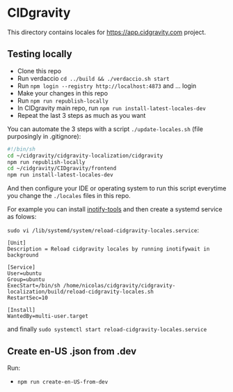 # CIDgravity

This directory contains locales for https://app.cidgravity.com project.

## Testing locally

-   Clone this repo
-   Run verdaccio `cd ../build && ./verdaccio.sh start`
-   Run `npm login --registry http://localhost:4873` and ... login
-   Make your changes in this repo
-   Run `npm run republish-locally`
-   In CIDgravity main repo, run `npm run install-latest-locales-dev`
-   Repeat the last 3 steps as much as you want

You can automate the 3 steps with a script `./update-locales.sh` (file purposingly in .gitignore):

```sh
#!/bin/sh
cd ~/cidgravity/cidgravity-localization/cidgravity
npm run republish-locally
cd ~/cidgravity/CIDgravity/frontend
npm run install-latest-locales-dev
```

And then configure your IDE or operating system to run this script everytime you change the `./locales` files in this repo.

For example you can install [inotify-tools](https://github.com/inotify-tools/inotify-tools/wiki#getting-inotify-tools) and then create a systemd service as folows:

`sudo vi /lib/systemd/system/reload-cidgravity-locales.service`:

```
[Unit]
Description = Reload cidgravity locales by running inotifywait in background

[Service]
User=ubuntu
Group=ubuntu
ExecStart=/bin/sh /home/nicolas/cidgravity/cidgravity-localization/build/reload-cidgravity-locales.sh
RestartSec=10

[Install]
WantedBy=multi-user.target
```

and finally `sudo systemctl start reload-cidgravity-locales.service`

## Create en-US .json from .dev

Run:

- `npm run create-en-US-from-dev`
